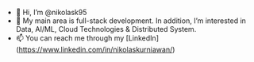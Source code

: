 - 👋 Hi, I’m @nikolask95
- 👀 My main area is full-stack development. In addition, I’m interested in Data, AI/ML, Cloud Technologies & Distributed System.
- 📫 You can reach me through my [LinkedIn] (https://www.linkedin.com/in/nikolaskurniawan/)

<!---
nikolask95/nikolask95 is a ✨ special ✨ repository because its `README.md` (this file) appears on your GitHub profile.
You can click the Preview link to take a look at your changes.
--->
